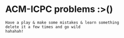 # ACM-ICPC problems :>()
```
Have a play & make some mistakes & learn something
delete it a few times and go wild
hahahah!
```


